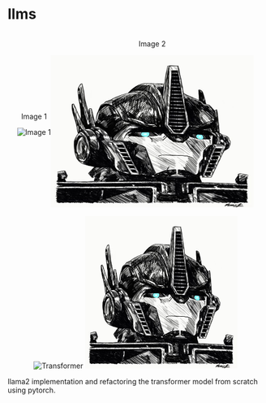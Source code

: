 # llms
<div style="display: flex; justify-content: center; align-items: center;">
    <div style="text-align: center;">
        <p>Image 1</p>
        <img src="https://github.com/Esmail-ibraheem/FeedbackTransformer/blob/main/llama2.jpg" width="400" height="300" alt="Image 1">
    </div>
    <div style="text-align: center;">
        <p>Image 2</p>
        <img src="https://github.com/Esmail-ibraheem/Transformer-model/blob/main/transformer.jpg" width="400" height="300" alt="Image 2">
    </div>
</div>


<p align="center">
    <img src="https://github.com/Esmail-ibraheem/FeedbackTransformer/blob/main/llama2.jpg" width="300" height="300" alt="Transformer">
    <img src="https://github.com/Esmail-ibraheem/Transformer-model/blob/main/transformer.jpg" width="300" height="300" alt="LLama">
</p>

llama2 implementation and refactoring the transformer model from scratch using pytorch. 
